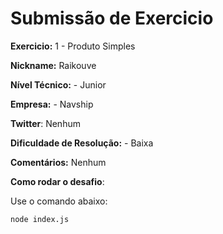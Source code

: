 # Submissão de Exercicio

**Exercicio:** 1 - Produto Simples

**Nickname:** Raikouve

**Nível Técnico:** - Junior

**Empresa:** - Navship

**Twitter**: Nenhum

**Dificuldade de Resolução:** - Baixa

**Comentários:** Nenhum

**Como rodar o desafio**: 

Use o comando abaixo: 
```bash
node index.js
```